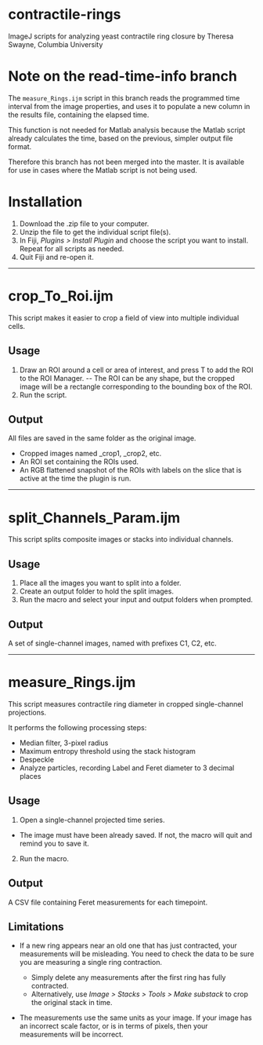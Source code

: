 # contractile-rings
ImageJ scripts for analyzing yeast contractile ring closure
by Theresa Swayne, Columbia University

# Note on the read-time-info branch
The ```measure_Rings.ijm``` script in this branch reads the programmed time interval from the image properties, and uses it to populate a new column in the results file, containing the elapsed time.

This function is not needed for Matlab analysis because the Matlab script already calculates the time, based on the previous, simpler output file format. 

Therefore this branch has not been merged into the master. It is available for use in cases where the Matlab script is not being used.

# Installation
1. Download the .zip file to your computer.
2. Unzip the file to get the individual script file(s).
3. In Fiji, _Plugins > Install Plugin_ and choose the script you want to install. Repeat for all scripts as needed.
4. Quit Fiji and re-open it.

---

# crop_To_Roi.ijm
This script makes it easier to crop a field of view into multiple individual cells.

## Usage
1. Draw an ROI around a cell or area of interest, and press T to add the ROI to the ROI Manager.
-- The ROI can be any shape, but the cropped image will be a rectangle corresponding to the bounding box of the ROI.
2. Run the script.

## Output
All files are saved in the same folder as the original image.
- Cropped images named <original name>_crop1, <original name>_crop2, etc. 
- An ROI set containing the ROIs used.
- An RGB flattened snapshot of the ROIs with labels on the slice that is active at the time the plugin is run.

---

# split_Channels_Param.ijm
This script splits composite images or stacks into  individual channels.

## Usage
1. Place all the images you want to split into a folder.
2. Create an output folder to hold the split images.
3. Run the macro and select your input and output folders when prompted.

## Output

A set of single-channel images, named with prefixes C1, C2, etc.

---

# measure_Rings.ijm
This script measures contractile ring diameter in cropped single-channel projections.

It performs the following processing steps:
* Median filter, 3-pixel radius
* Maximum entropy threshold using the stack histogram
* Despeckle
* Analyze particles, recording Label and Feret diameter to 3 decimal places

## Usage
1. Open a single-channel projected time series.
* The image must have been already saved. If not, the macro will quit and remind you to save it.
2. Run the macro. 
 
## Output
A CSV file containing Feret measurements for each timepoint.

## Limitations
* If a new ring appears near an old one that has just contracted, your measurements will be misleading. You need to check the data to be sure you are measuring a single ring contraction. 

    * Simply delete any measurements after the first ring has fully contracted.  
    * Alternatively, use _Image > Stacks > Tools > Make substack_ to crop the original stack in time.

* The measurements use the same units as your image. If your image has an incorrect scale factor, or is in terms of pixels, then your measurements will be incorrect.
